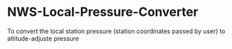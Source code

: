 # NWS-Local-Pressure-Converter
 To convert the local station pressure (station coordinates passed by user) to altitude-adjuste pressure
